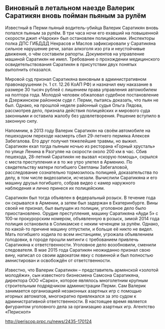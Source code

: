 ## Виновный в летальном наезде Валерик Саратикян вновь пойман пьяным за рулём

Известный в Перми пьяный водитель-убийца Валерик Саратикян вновь попался пьяным за рулём. В три часа ночи его ехавший на повышенной скорости джип «Чароки» был остановлен полицейскими. Инспекторы полка ДПС ГИБДДД Некрасов и Маслов зафиксировали у Саратикяна сильное нарушение речи, запах алкоголя изо рта и неустойчивые движения, о чём составили рапорты. Документов на управление машиной Саратикян не имел. Требование о прохождении медицинского освидетельствования Саратикян в присутствии двух понятых выполнить отказался.

Мировой суд признал Саратикяна виновным в административном правонарушении (ч. 1 ст. 12.26 КоАП РФ) и назначил ему наказание в размере 30 тысяч рублей с лишением права управления автомобилем на полтора года. Молодой человек обжаловал судебное постановление в Дзержинском районном суде г. Перми, пытаясь доказать, что пьян не был. Однако, на прошлой неделе районный судья Ольга Лядова, рассмотрев дело, признала действия полицейских и мирового суда законными и оставила жалобу без удовлетворения. Решение вступило в законную силу.

Напомним, в 2013 году Валерик Саратикян на своём автомобиле на пешеходном переходе насмерть сбил 29-летнего пермяка Алексея Забегалова. Его друг получил тяжелейшие травмы, но выжил. Саратикян ехал тогда пьяным ночью из ресторана «Горный хрусталь» по улице Ленина в Разгуляе на скорости около 200 км в час. Сбив пешехода, 28-летний Саратикян не вызвал «скорую помощь», скрылся с места преступления и в то же утро улетел в Армению. По свидетельству матери погибшего Светланы Забегаловой, расследование сознательно тормозилось полицией, доказательства по делу, в том числе видеозаписи, исчезали. Вычислили Саратикяна и его машину друзья погибшего, собрав видео с камер наружного наблюдения и лично принеся их полицейским.

Саратикян был тогда объявлен в федеральный розыск. В течение года он скрывался в Армении, а затем был задержан в Екатеринбурге. Вины своей не признал, был выпущен из полиции, уголовное дело было приостановлено. Орудие преступления, машину Саратикяна «Ауди 5» с 100-м прокурорским номером, объявленную в розыск, зимой 2014 года полиция остановила в Соликамске с неким чеченцем за рулём. Однако, по какой-то причине машину отпустили, и больше её никто не видел. Мать погибшего ходила по всем инстанциям, угрожала объявлением голодовки, в городе прошли митинги с требованием привлечь Саратикяна к ответственности. Уголовное дело возобновили, сменили следователя. В мае 2015 года Саратикян неожиданно признал свою вину, написал со своим адвокатом явку с повинной и был полностью амнистирован и освобождён от ответственности.

Известно, что Валерик Саратикян – представитель армянской «золотой молодёжи», сын известного бизнесмена Самсона Саратикяна, директора ООО «Сарко», которое являлось многолетним крупным строительным подрядчиком администрации Перми. Сам Валерик занимается организацией незаконных азартных игр с помощью игорных автоматов, многократно привлекался за это судом к административной ответственности. В настоящее время является фигурантом уголовного дела за организацию азартных игр.
Агентство «Перископ»

http://periscop.prpc.ru/news/2435-170124
